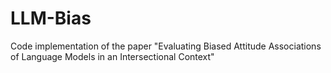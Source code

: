 # LLM-Bias
Code implementation of the paper "Evaluating Biased Attitude Associations of Language Models in an Intersectional Context"
